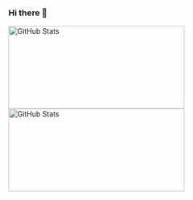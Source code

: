 ### Hi there 👋

<!--
**Pipepw/pipepw** is a ✨ _special_ ✨ repository because its `README.md` (this file) appears on your GitHub profile.

Here are some ideas to get you started:

- 🔭 I’m currently working on ...
- 🌱 I’m currently learning ...
- 👯 I’m looking to collaborate on ...
- 🤔 I’m looking for help with ...
- 💬 Ask me about ...
- 📫 How to reach me: ...
- 😄 Pronouns: ...
- ⚡ Fun fact: ...
-->

<img width="350px" height="165px" alt="GitHub Stats" src="https://github-readme-stats.vercel.app/api?username=pipepw&cout_private=true&show_icons=true"/>
<img width="350px" height="165px" alt="GitHub Stats" src="https://github-readme-stats.vercel.app/api/top-langs?username=pipepw&layout=compact"/>
